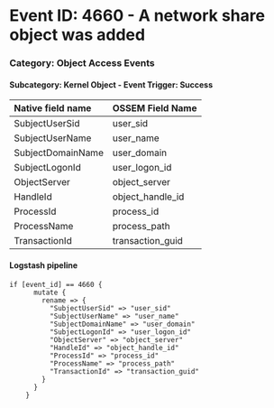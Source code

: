 # Event ID: 4660 -  A network share object was added
### Category: Object Access Events
#### Subcategory: Kernel Object - Event Trigger: Success

|Native field name            |OSSEM Field Name                   |
|:----------------------------|:----------------------------------|
| SubjectUserSid              | user_sid                          |
| SubjectUserName             | user_name                         |
| SubjectDomainName           | user_domain                       |
| SubjectLogonId              | user_logon_id                     |
| ObjectServer                | object_server                     |
| HandleId                    | object_handle_id                  |
| ProcessId                   | process_id                        |
| ProcessName                 | process_path                      |
| TransactionId               | transaction_guid                  |

#### Logstash pipeline

```
if [event_id] == 4660 {
      mutate {
        rename => {
          "SubjectUserSid" => "user_sid"
          "SubjectUserName" => "user_name"
          "SubjectDomainName" => "user_domain"
          "SubjectLogonId" => "user_logon_id"
          "ObjectServer" => "object_server"
          "HandleId" => "object_handle_id"
          "ProcessId" => "process_id"
          "ProcessName" => "process_path"
          "TransactionId" => "transaction_guid"
        }
      }
    }
```